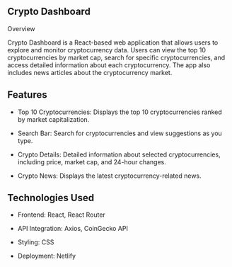 ## Crypto Dashboard

Overview

Crypto Dashboard is a React-based web application that allows users to explore and monitor cryptocurrency data. Users can view the top 10 cryptocurrencies by market cap, search for specific cryptocurrencies, and access detailed information about each cryptocurrency. The app also includes news articles about the cryptocurrency market.

## Features

* Top 10 Cryptocurrencies: Displays the top 10 cryptocurrencies ranked by market capitalization.

* Search Bar: Search for cryptocurrencies and view suggestions as you type.

* Crypto Details: Detailed information about selected cryptocurrencies, including price, market cap, and 24-hour changes.

* Crypto News: Displays the latest cryptocurrency-related news.

## Technologies Used

* Frontend: React, React Router

* API Integration: Axios, CoinGecko API

* Styling: CSS

* Deployment: Netlify

